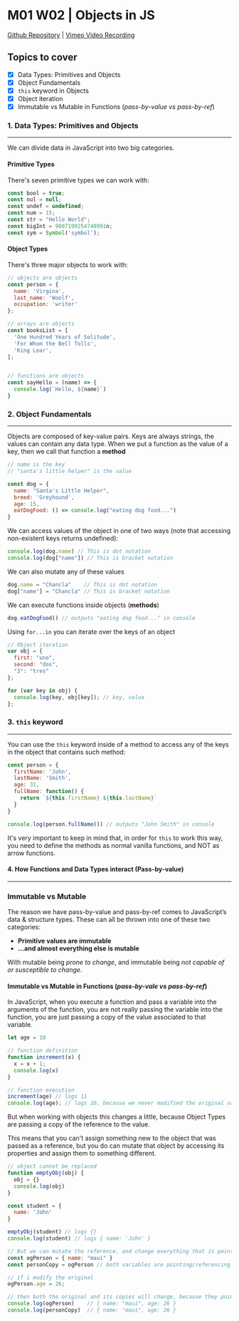 # M01 W02 | Objects in JS
[Github Repository]() | [Vimeo Video Recording]()

## Topics to cover

- [x] Data Types: Primitives and Objects
- [x] Object Fundamentals
- [x] `this` keyword in Objects
- [x] Object iteration
- [x] Immutable vs Mutable in Functions (*pass-by-value vs pass-by-ref*)

### 1. Data Types: Primitives and Objects
---

We can divide data in JavaScript into two big categories.

#### Primitive Types

There's seven primitive types we can work with:

```javascript
const bool = true;
const nul = null;
const undef = undefined;
const num = 15;
const str = "Hello World";
const bigInt = 9007199254740991n;
const sym = Symbol('symbol');
```

#### Object Types

There's three major objects to work with:

```javascript
// objects are objects
const person = {
  name: 'Virgina',
  last_name: 'Woolf',
  occupation: 'writer'
};

// arrays are objects
const booksList = [
  'One Hundred Years of Solitude',
  'For Whom the Bell Tolls',
  'King Lear',
];


// functions are objects
const sayHello = (name) => {
  console.log(`Hello, ${name}`)
}
```

### 2. Object Fundamentals
---

Objects are composed of key-value pairs.
Keys are always strings, the values can contain any data type.
When we put a function as the value of a key, then we call that function a **method**

```javascript
// name is the key
// "santa's little helper" is the value

const dog = {
  name: "Santa's Little Helper",
  breed: 'Greyhound',
  age: 15,
  eatDogFood: () => console.log("eating dog food...")
}
```

We can access values of the object in one of two ways (note that accessing non-existent keys returns undefined):

```javascript
console.log(dog.name) // This is dot notation
console.log(dog["name"]) // This is bracket notation
```

We can also mutate any of these values
```javascript
dog.name = "Chancla"    // This is dot notation
dog["name"] = "Chancla" // This is bracket notation
```

We can execute functions inside objects (**methods**)
```javascript
dog.eatDogFood() // outputs "eating dog food..." in console
```

Using `for...in` you can iterate over the keys of an object

```javascript
// Object iteration
var obj = {
  first: "uno",
  second: "dos",
  "3": "tres"
};

for (var key in obj) {
  console.log(key, obj[key]); // key, value
};
```

### 3. `this` keyword
---

You can use the `this` keyword inside of a method to access any of the keys in the object that contains such method:

```javascript
const person = {
  firstName: 'John',
  lastName: 'Smith',
  age: 31,
  fullName: function() {
    return `${this.firstName} ${this.lastName}`
  }
}

console.log(person.fullName()) // outputs "John Smith" in console
```

It's very important to keep in mind that, in order for `this` to work this way, you need to define the methods as normal vanilla functions, and NOT as arrow functions.

#### 4. How Functions and Data Types interact (Pass-by-value)
---

### Immutable vs Mutable

The reason we have pass-by-value and pass-by-ref comes to JavaScript’s data & structure types. These can all be thrown into one of these two categories: 
- **Primitive values are immutable**
- **...and almost everything else is mutable**

With mutable being *prone to change*, and immutable being *not capable of or susceptible to change*.

#### Immutable vs Mutable in Functions (*pass-by-vale vs pass-by-ref*)

In JavaScript, when you execute a function and pass a variable into the arguments of the function, you are not really passing the variable into the function, you are just passing a copy of the value associated to that variable.

```javascript
let age = 10

// function definition
function increment(x) {
  x = x + 1;
  console.log(x)
}

// function execution
increment(age) // logs 11
console.log(age); // logs 10, because we never modified the original variable, we worked with a copy

```

But when working with objects this changes a little, because Object Types are passing a copy of the reference to the value.

This means that you can't assign something new to the object that was passed as a reference, but you do can mutate that object by accessing its properties and assign them to something different.

```javascript
// object cannot be replaced
function emptyObj(obj) {
  obj = {}
  console.log(obj)
}

const student = {
  name: 'John'
}

emptyObj(student) // logs {}
console.log(student) // logs { name: 'John' }

// But we can mutate the reference, and change everything that is pointing to that same reference
const ogPerson = { name: "maui" }
const personCopy = ogPerson // both variables are pointing/referencing the same object

// if i modify the original
ogPerson.age = 26;

// then both the original and its copies will change, because they point to the same object
console.log(ogPerson)    // { name: "maui", age: 26 }
console.log(personCopy)  // { name: "maui", age: 26 }
```

